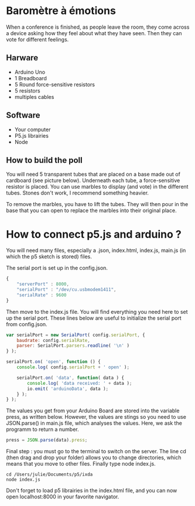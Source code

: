 # Baromètre à émotions

When a conference is finished, as people leave the room, they come across a device asking how they feel about what they have seen. Then they can vote for different feelings.

## Harware

* Arduino Uno
* 1 Breadboard
* 5 Round force-sensitive resistors
* 5 resistors
* multiples cables

## Software

* Your computer
* P5.js librairies
* Node

## How to build the poll

You will need 5 transparent tubes that are placed on a base made out of cardboard (see picture below). Underneath each tube, a force-sensitive resistor is placed. You can use marbles to display (and vote) in the different tubes. Stones don't work, I recommend something heavier.

To remove the marbles, you have to lift the tubes. They will then pour in the base that you can open to replace the marbles into their original place.

# How to connect p5.js and arduino ?

You will need many files, especially a .json, index.html, index.js, main.js (in which the p5 sketch is stored) files.

The serial port is set up in the config.json.

```javascript
{
	"serverPort" : 8000,
	"serialPort" : "/dev/cu.usbmodem1411",
	"serialRate" : 9600
}
```

Then move to the index.js file. You will find everything you need here to set up the serial port. These lines below are useful to initialize the serial port from config.json.

```javascript
var serialPort = new SerialPort( config.serialPort, {
    baudrate: config.serialRate,
    parser: SerialPort.parsers.readline( '\n' )
} );
```



```javascript
serialPort.on( 'open', function () {
    console.log( config.serialPort + ' open' );

    serialPort.on( 'data', function( data ) {
        console.log( 'data received: ' + data );
        io.emit( 'arduinoData', data );
    } );
} );
```

The values you get from your Arduino Board are stored into the variable press, as written below. However, the values are stings so you need to use JSON.parse() in main.js file, which analyses the values. Here, we ask the programm to return a number.

```javascript
press = JSON.parse(data).press;
```

Final step : you must go to the terminal to switch on the server. The line cd (then drag and drop your folder) allows you to change directories, which means that you move to other files. Finally type node index.js. 

```
cd /Users/julie/Documents/p5/ixda
node index.js
```

Don't forget to load p5 librairies in the index.html file, and you can now open localhost:8000 in your favorite navigator.



